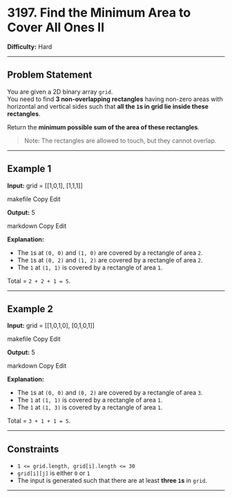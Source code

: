 # 3197. Find the Minimum Area to Cover All Ones II

**Difficulty:** Hard  

---

## Problem Statement

You are given a 2D binary array `grid`.  
You need to find **3 non-overlapping rectangles** having non-zero areas with horizontal and vertical sides such that **all the `1`s in grid lie inside these rectangles**.

Return the **minimum possible sum of the area of these rectangles**.  

> Note: The rectangles are allowed to touch, but they cannot overlap.

---

## Example 1

**Input:**
grid = [[1,0,1],
[1,1,1]]

makefile
Copy
Edit

**Output:**
5

markdown
Copy
Edit

**Explanation:**
- The `1`s at `(0, 0)` and `(1, 0)` are covered by a rectangle of area `2`.  
- The `1`s at `(0, 2)` and `(1, 2)` are covered by a rectangle of area `2`.  
- The `1` at `(1, 1)` is covered by a rectangle of area `1`.  

Total = `2 + 2 + 1 = 5`.

---

## Example 2

**Input:**
grid = [[1,0,1,0],
[0,1,0,1]]

makefile
Copy
Edit

**Output:**
5

markdown
Copy
Edit

**Explanation:**
- The `1`s at `(0, 0)` and `(0, 2)` are covered by a rectangle of area `3`.  
- The `1` at `(1, 1)` is covered by a rectangle of area `1`.  
- The `1` at `(1, 3)` is covered by a rectangle of area `1`.  

Total = `3 + 1 + 1 = 5`.

---

## Constraints
- `1 <= grid.length, grid[i].length <= 30`
- `grid[i][j]` is either `0` or `1`
- The input is generated such that there are at least **three `1`s** in `grid`.

---
